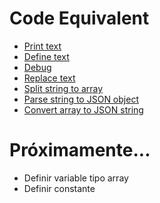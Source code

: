 # Code Equivalent

- [Print text](https://github.com/vivirenremoto/equivalent_code/blob/master/print_text.md)
- [Define text](https://github.com/vivirenremoto/equivalent_code/blob/master/define_string.md)
- [Debug](https://github.com/vivirenremoto/equivalent_code/blob/master/debug.md)
- [Replace text](https://github.com/vivirenremoto/equivalent_code/blob/master/replace_text.md)
- [Split string to array](https://github.com/vivirenremoto/equivalent_code/blob/master/split_string_to_array.md)
- [Parse string to JSON object](https://github.com/vivirenremoto/equivalent_code/blob/master/parse_json.md)
- [Convert array to JSON string](https://github.com/vivirenremoto/equivalent_code/blob/master/convert_array_to_json_string.md)

# Próximamente...

- Definir variable tipo array
- Definir constante
